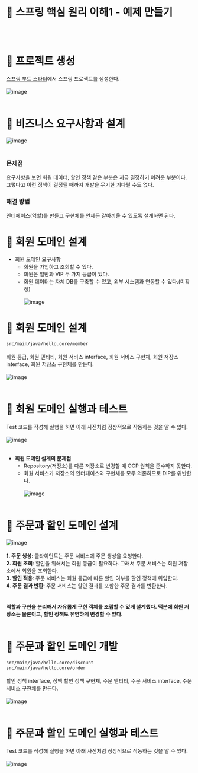 # 📖 스프링 핵심 원리 이해1 - 예제 만들기
<br/><br/>
# 🔎 프로젝트 생성
[스프링 부트 스타터](https://start.spring.io/)에서 스프링 프로젝트를 생성한다.<br/><br/>
![image](https://github.com/jang9205/spring_study/assets/123082616/924c7869-d498-4711-a726-8b5bdfdc0b85)<br/><br/>
# 🔎 비즈니스 요구사항과 설계
![image](https://github.com/jang9205/spring_study/assets/123082616/4f3baa1c-ab53-4d80-8644-d81e7c034b64)<br/><br/>
### 문제점
요구사항을 보면 회원 데이터, 할인 정책 같은 부분은 지금 결정하기 어려운 부분이다. 그렇다고 이런 정책이 결정될 때까지 개발을 무기한 기다릴 수도 없다.
### 해결 방법
인터페이스(역할)를 만들고 구현체를 언제든 갈아끼울 수 있도록 설계하면 된다.
# 🔎 회원 도메인 설계
- 회원 도메인 요구사항
  - 회원을 가입하고 조회할 수 있다.
  - 회원은 일반과 VIP 두 가지 등급이 있다.
  - 회원 데이터는 자체 DB를 구축할 수 있고, 외부 시스템과 연동할 수 있다.(미확정)<br/><br/>
![image](https://github.com/jang9205/spring_study/assets/123082616/76b9ab34-ee84-4cc6-993a-a3f89697fa50)
# 🔎 회원 도메인 설계
`src/main/java/hello.core/member`<br/><br/>
회원 등급, 회원 엔티티, 회원 서비스 interface, 회원 서비스 구현체, 회원 저장소 interface, 회원 저장소 구현체를 만든다.<br/><br/>
![image](https://github.com/jang9205/spring_study/assets/123082616/a711fef3-d44b-47a1-aca4-f766c8f875fa)<br/><br/>
# 🔎 회원 도메인 실행과 테스트
Test 코드를 작성해 실행을 하면 아래 사진처럼 정상적으로 작동하는 것을 알 수 있다.<br/><br/>
![image](https://github.com/jang9205/spring_study/assets/123082616/6f59e3ec-2562-4c8d-8b62-3f7f513de5d6)<br/><br/>
- **회원 도메인 설계의 문제점**
  - Repository(저장소)를 다른 저장소로 변경할 때 OCP 원칙을 준수하지 못한다.
  - 회원 서비스가 저장소의 인터페이스와 구현체를 모두 의존하므로 DIP를 위반한다.<br/><br/>
  ![image](https://github.com/jang9205/spring_study/assets/123082616/e4ca7483-a7fe-4b86-8e8e-cbcc15089f66)<br/><br/>
# 🔎 주문과 할인 도메인 설계
![image](https://github.com/jang9205/spring_study/assets/123082616/c63510d6-a734-47d4-ae28-cd7060513e4b)<br/><br/>
**1. 주문 생성**: 클라이언트는 주문 서비스에 주문 생성을 요청한다.<br/>
**2. 회원 조회**: 할인을 위해서는 회원 등급이 필요하다. 그래서 주문 서비스는 회원 저장소에서 회원을 조회한다.<br/>
**3. 할인 적용**: 주문 서비스는 회원 등급에 따른 할인 여부를 할인 정책에 위임한다.<br/>
**4. 주문 결과 반환**: 주문 서비스는 할인 결과를 포함한 주문 결과를 반환한다.<br/><br/>
#### 역할과 구현을 분리해서 자유롭게 구현 객체를 조립할 수 있게 설계했다. 덕분에 회원 저장소는 물론이고, 할인 정책도 유연하게 변경할 수 있다.<br/><br/>
# 🔎 주문과 할인 도메인 개발
`src/main/java/hello.core/discount`<br/>
`src/main/java/hello.core/order`<br/><br/>
할인 정책 interface, 정액 할인 정책 구현체, 주문 엔티티, 주문 서비스 interface, 주문 서비스 구현체를 만든다.<br/><br/>
![image](https://github.com/jang9205/spring_study/assets/123082616/0bb7589d-d0e7-4224-86e7-b3ebaec3a529)<br/><br/>
# 🔎 주문과 할인 도메인 실행과 테스트
Test 코드를 작성해 실행을 하면 아래 사진처럼 정상적으로 작동하는 것을 알 수 있다.<br/><br/>
![image](https://github.com/jang9205/spring_study/assets/123082616/55088a7d-c319-4a60-803e-1596074b68cb)